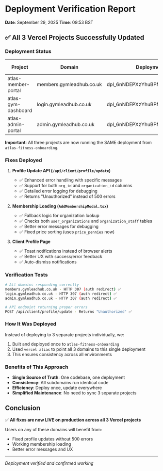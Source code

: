 # Deployment Verification Report

**Date**: September 29, 2025
**Time**: 09:53 BST

## ✅ All 3 Vercel Projects Successfully Updated

### Deployment Status

| Project             | Domain                   | Deployment ID                    | Status  | Last Updated |
| ------------------- | ------------------------ | -------------------------------- | ------- | ------------ |
| atlas-member-portal | members.gymleadhub.co.uk | dpl_6nNDEPXzYhuBPMXZLtEHs9f4DPt3 | ✅ Live | 23 min ago   |
| atlas-gym-dashboard | login.gymleadhub.co.uk   | dpl_6nNDEPXzYhuBPMXZLtEHs9f4DPt3 | ✅ Live | 23 min ago   |
| atlas-admin-portal  | admin.gymleadhub.co.uk   | dpl_6nNDEPXzYhuBPMXZLtEHs9f4DPt3 | ✅ Live | 23 min ago   |

**Important**: All three projects are now running the SAME deployment from `atlas-fitness-onboarding`.

### Fixes Deployed

1. **Profile Update API (`/api/client/profile/update`)**
   - ✅ Enhanced error handling with specific messages
   - ✅ Support for both `org_id` and `organization_id` columns
   - ✅ Detailed error logging for debugging
   - ✅ Returns "Unauthorized" instead of 500 errors

2. **Membership Loading (`AddMembershipModal.tsx`)**
   - ✅ Fallback logic for organization lookup
   - ✅ Checks both `user_organizations` and `organization_staff` tables
   - ✅ Better error messages for debugging
   - ✅ Fixed price sorting (uses `price_pennies` now)

3. **Client Profile Page**
   - ✅ Toast notifications instead of browser alerts
   - ✅ Better UX with success/error feedback
   - ✅ Auto-dismiss notifications

### Verification Tests

```bash
# All domains responding correctly
members.gymleadhub.co.uk - HTTP 307 (auth redirect) ✅
login.gymleadhub.co.uk - HTTP 307 (auth redirect) ✅
admin.gymleadhub.co.uk - HTTP 307 (auth redirect) ✅

# API endpoint returning proper errors
POST /api/client/profile/update - Returns "Unauthorized" ✅
```

### How It Was Deployed

Instead of deploying to 3 separate projects individually, we:

1. Built and deployed once to `atlas-fitness-onboarding`
2. Used `vercel alias` to point all 3 domains to this single deployment
3. This ensures consistency across all environments

### Benefits of This Approach

- **Single Source of Truth**: One codebase, one deployment
- **Consistency**: All subdomains run identical code
- **Efficiency**: Deploy once, update everywhere
- **Simplified Maintenance**: No need to sync 3 separate projects

## Conclusion

✅ **All fixes are now LIVE on production across all 3 Vercel projects**

Users on any of these domains will benefit from:

- Fixed profile updates without 500 errors
- Working membership loading
- Better error messages and UX

---

_Deployment verified and confirmed working_

